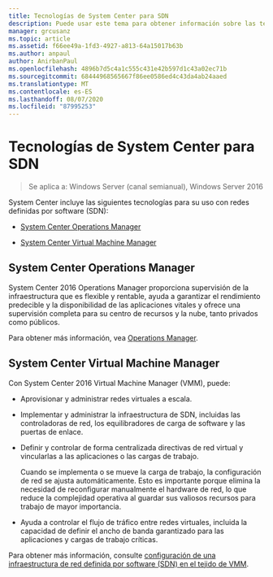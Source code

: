 ```yaml
---
title: Tecnologías de System Center para SDN
description: Puede usar este tema para obtener información sobre las tecnologías de redes definidas por software (SDN) que se proporcionan en System Center.
manager: grcusanz
ms.topic: article
ms.assetid: f66ee49a-1fd3-4927-a813-64a15017b63b
ms.author: anpaul
author: AnirbanPaul
ms.openlocfilehash: 4896b7d5c4a1c555c431e42b597d1c43a02ec71b
ms.sourcegitcommit: 68444968565667f86ee0586ed4c43da4ab24aaed
ms.translationtype: MT
ms.contentlocale: es-ES
ms.lasthandoff: 08/07/2020
ms.locfileid: "87995253"
---
```

# <a name="system-center-technologies-for-sdn"></a>Tecnologías de System Center para SDN

>Se aplica a: Windows Server (canal semianual), Windows Server 2016

System Center incluye las siguientes tecnologías para su uso con redes definidas por software (SDN):

-   [System Center Operations Manager](#bkmk_scom)

-   [System Center Virtual Machine Manager](#bkmk_scvmm)


## <a name="system-center-operations-manager"></a><a name="bkmk_scom"></a>System Center Operations Manager
System Center 2016 Operations Manager proporciona supervisión de la infraestructura que es flexible y rentable, ayuda a garantizar el rendimiento predecible y la disponibilidad de las aplicaciones vitales y ofrece una supervisión completa para su centro de recursos y la nube, tanto privados como públicos.

Para obtener más información, vea [Operations Manager](/previous-versions/system-center/system-center-2012-R2/hh205987(v=sc.12)).

## <a name="system-center-virtual-machine-manager"></a><a name="bkmk_scvmm"></a>System Center Virtual Machine Manager
Con System Center 2016 Virtual Machine Manager (VMM), puede:

- Aprovisionar y administrar redes virtuales a escala.
- Implementar y administrar la infraestructura de SDN, incluidas las controladoras de red, los equilibradores de carga de software y las puertas de enlace.
- Definir y controlar de forma centralizada directivas de red virtual y vincularlas a las aplicaciones o las cargas de trabajo.

  Cuando se implementa o se mueve la carga de trabajo, la configuración de red se ajusta automáticamente. Esto es importante porque elimina la necesidad de reconfigurar manualmente el hardware de red, lo que reduce la complejidad operativa al guardar sus valiosos recursos para trabajo de mayor importancia.
- Ayuda a controlar el flujo de tráfico entre redes virtuales, incluida la capacidad de definir el ancho de banda garantizado para las aplicaciones y cargas de trabajo críticas.


Para obtener más información, consulte [configuración de una infraestructura de red definida por software (SDN) en el tejido de VMM](/system-center/vmm/deploy-sdn?view=sc-vmm-2019).